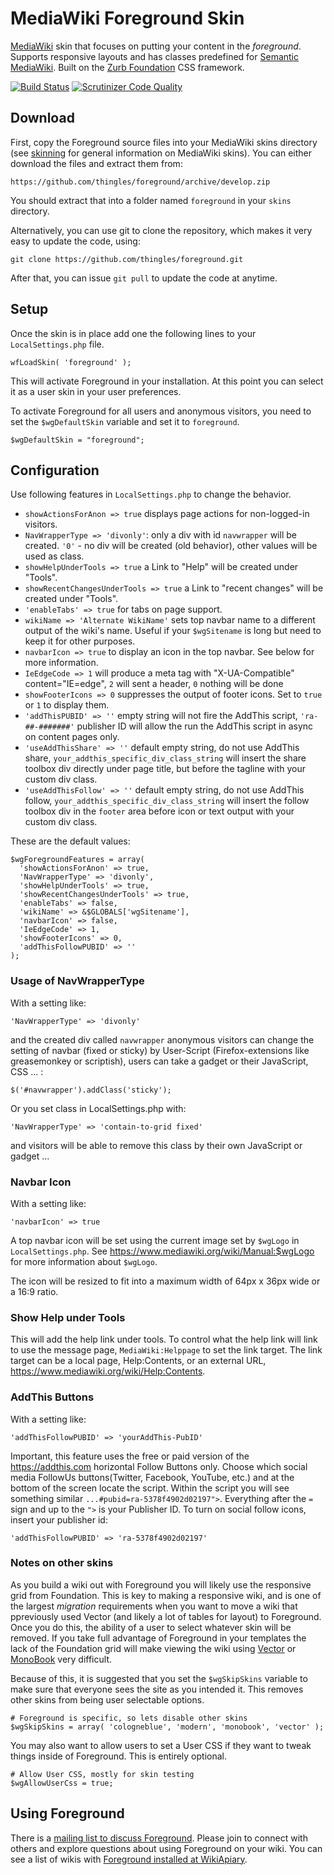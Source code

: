 # MediaWiki Foreground Skin

[MediaWiki](https://www.mediawiki.org) skin that focuses on putting your content in the *foreground*. Supports responsive layouts and has classes predefined for [Semantic MediaWiki](https://www.semantic-mediawiki.org/wiki/Semantic_MediaWiki). Built on the [Zurb Foundation](http://foundation.zurb.com) CSS framework.

[![Build Status](https://travis-ci.org/thingles/foreground.svg?branch=develop)](https://travis-ci.org/thingles/foreground) [![Scrutinizer Code Quality](https://scrutinizer-ci.com/g/thingles/foreground/badges/quality-score.png?b=develop)](https://scrutinizer-ci.com/g/thingles/foreground/?branch=develop)


## Download

First, copy the Foreground source files into your MediaWiki skins directory (see [skinning](https://www.mediawiki.org/wiki/Manual:Skinning) for general information on MediaWiki skins). You can either download the files and extract them from:

    https://github.com/thingles/foreground/archive/develop.zip

You should extract that into a folder named `foreground` in your `skins` directory.

Alternatively, you can use git to clone the repository, which makes it very easy to update the code, using:

    git clone https://github.com/thingles/foreground.git

After that, you can issue `git pull` to update the code at anytime.

## Setup

Once the skin is in place add one the following lines to your `LocalSettings.php` file.

	wfLoadSkin( 'foreground' );

This will activate Foreground in your installation. At this point you can select it as a user skin in your user preferences.

To activate Foreground for all users and anonymous visitors, you need to set the `$wgDefaultSkin` variable and set it to `foreground`.

    $wgDefaultSkin = "foreground";

## Configuration

Use following features in `LocalSettings.php` to change the behavior. 

- `showActionsForAnon => true` displays page actions for non-logged-in visitors.
- `NavWrapperType => 'divonly'`: only a div with id `navwrapper` will be created. `'0'` - no div will be created (old behavior), other values will be used as class. 
- `showHelpUnderTools => true` a Link to "Help" will be created under "Tools".
- `showRecentChangesUnderTools => true` a Link to "recent changes" will be created under "Tools".
- `'enableTabs' => true` for tabs on page support.
- `wikiName => 'Alternate WikiName'` sets top navbar name to a different output of the wiki's name. Useful if your `$wgSitename` is long but need to keep it for other purposes.
- `navbarIcon => true` to display an icon in the top navbar. See below for more information.
- `IeEdgeCode => 1` will produce a meta tag with "X-UA-Compatible" content="IE=edge", `2` will sent a header, `0` nothing will be done
- `showFooterIcons => 0` suppresses the output of footer icons. Set to `true` or `1` to display them.
- `'addThisPUBID' => ''` empty string will not fire the AddThis script, `'ra-##-#######'` publisher ID will allow the run the AddThis script in async on content pages only.
- `'useAddThisShare' => ''` default empty string, do not use AddThis share, `your_addthis_specific_div_class_string` will insert the share toolbox div directly under page title, but before the tagline with your custom div class.
- `'useAddThisFollow' => ''` default empty string, do not use AddThis follow, `your_addthis_specific_div_class_string` will insert the follow toolbox div in the `footer` area before icon or text output with your custom div class.

These are the default values:

    $wgForegroundFeatures = array(      
      'showActionsForAnon' => true,
      'NavWrapperType' => 'divonly',
      'showHelpUnderTools' => true,
      'showRecentChangesUnderTools' => true,
      'enableTabs' => false,
      'wikiName' => &$GLOBALS['wgSitename'],
      'navbarIcon' => false,
      'IeEdgeCode' => 1,
      'showFooterIcons' => 0,
      'addThisFollowPUBID' => ''
    );
	
### Usage of NavWrapperType

With a setting like:

    'NavWrapperType' => 'divonly'

and the created div called `navwrapper` anonymous visitors can change the setting of navbar (fixed or sticky) by 
User-Script (Firefox-extensions like greasemonkey or scriptish), users can take a gadget or their JavaScript, CSS ... :

    $('#navwrapper').addClass('sticky');


Or you set class in LocalSettings.php with:

    'NavWrapperType' => 'contain-to-grid fixed'

and visitors will be able to remove this class by their own JavaScript or gadget ...

### Navbar Icon

With a setting like:

    'navbarIcon' => true

A top navbar icon will be set using the current image set by `$wgLogo` in `LocalSettings.php`. See https://www.mediawiki.org/wiki/Manual:$wgLogo for more information about `$wgLogo`.

The icon will be resized to fit into a maximum width of 64px x 36px wide or a 16:9 ratio.

### Show Help under Tools

This will add the help link under tools. To control what the help link will link to use the message page, `MediaWiki:Helppage` to set the link target. The link target can be a local page, Help:Contents, or an external URL, https://www.mediawiki.org/wiki/Help:Contents.

### AddThis Buttons

With a setting like:

    'addThisFollowPUBID' => 'yourAddThis-PubID'

Important, this feature uses the free or paid version of the https://addthis.com horizontal Follow Buttons only. Choose which social media FollowUs buttons(Twitter, Facebook, YouTube, etc.) and at the bottom of the screen locate the script. Within the script you will see something similar `...#pubid=ra-5378f4902d02197">`. Everything after the `=` sign and up to the `">` is your Publisher ID. To turn on social follow icons, insert your publisher id:

    'addThisFollowPUBID' => 'ra-5378f4902d02197'


### Notes on other skins

As you build a wiki out with Foreground you will likely use the responsive grid from Foundation. This is key to making a responsive wiki, and is one of the largest _migration_ requirements when you want to move a wiki that ppreviously used Vector (and likely a lot of tables for layout) to Foreground. Once you do this, the ability of a user to select whatever skin will be removed. If you take full advantage of Foreground in your templates the lack of the Foundation grid will make viewing the wiki using [Vector](https://wikiapiary.com/wiki/Skin:Vector) or [MonoBook](https://wikiapiary.com/wiki/Skin:MonoBook) very difficult.

Because of this, it is suggested that you set the `$wgSkipSkins` variable to make sure that everyone sees the site as you intended it. This removes other skins from being user selectable options.

    # Foreground is specific, so lets disable other skins
    $wgSkipSkins = array( 'cologneblue', 'modern', 'monobook', 'vector' );

You may also want to allow users to set a User CSS if they want to tweak things inside of Foreground. This is entirely optional.

    # Allow User CSS, mostly for skin testing
    $wgAllowUserCss = true;

## Using Foreground

There is a [mailing list to discuss Foreground](https://lists.wikimedia.org/mailman/listinfo/foreground). Please join to connect with others and explore questions about using Foreground on your wiki. You can see a list of wikis with [Foreground installed at WikiApiary](https://wikiapiary.com/wiki/Skin:Foreground).
